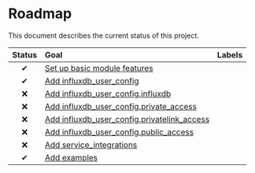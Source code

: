 # Roadmap

This document describes the current status of this project.


| Status | Goal | Labels | 
| :---: | :--- | --- | 
| ✔ | [Set up basic module features]() || 
| ✔ | [Add influxdb_user_config]() || 
| ❌ | [Add influxdb_user_config.influxdb]() || 
| ❌ | [Add influxdb_user_config.private_access]() || 
| ❌ | [Add influxdb_user_config.privatelink_access]() || 
| ❌ | [Add influxdb_user_config.public_access]() || 
| ❌ | [Add service_integrations]() || 
| ✔ | [Add examples]() || 
